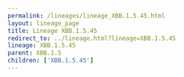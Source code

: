 ```yaml
---
permalink: /lineages/lineage_XBB.1.5.45.html
layout: lineage_page
title: Lineage XBB.1.5.45
redirect_to: ../lineage.html?lineage=XBB.1.5.45
lineage: XBB.1.5.45
parent: XBB.1.5
children: ['XBB.1.5.45']
---
```

